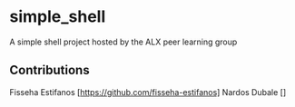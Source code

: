 # simple_shell
A simple shell project hosted by the ALX peer learning group

## Contributions
Fisseha Estifanos [https://github.com/fisseha-estifanos] 
Nardos Dubale []
